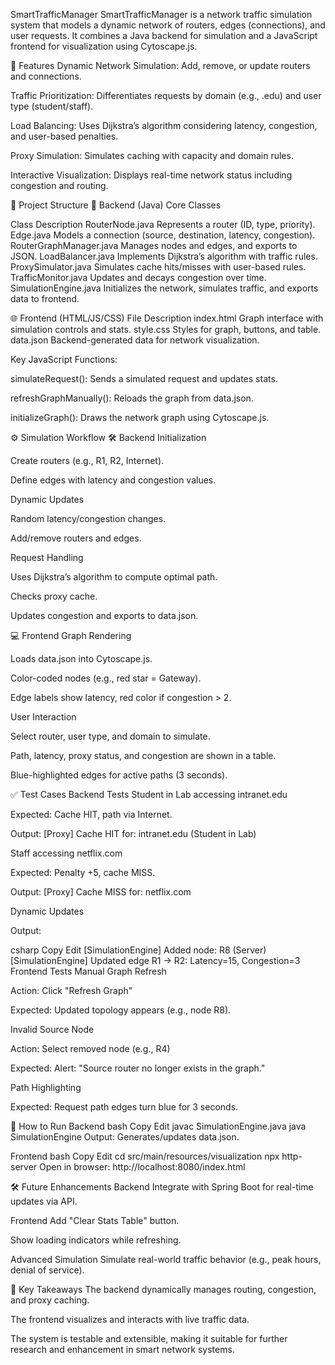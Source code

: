 SmartTrafficManager
SmartTrafficManager is a network traffic simulation system that models a dynamic network of routers, edges (connections), and user requests. It combines a Java backend for simulation and a JavaScript frontend for visualization using Cytoscape.js.

📌 Features
Dynamic Network Simulation: Add, remove, or update routers and connections.

Traffic Prioritization: Differentiates requests by domain (e.g., .edu) and user type (student/staff).

Load Balancing: Uses Dijkstra’s algorithm considering latency, congestion, and user-based penalties.

Proxy Simulation: Simulates caching with capacity and domain rules.

Interactive Visualization: Displays real-time network status including congestion and routing.

🧩 Project Structure
🔧 Backend (Java)
Core Classes

Class	Description
RouterNode.java	Represents a router (ID, type, priority).
Edge.java	Models a connection (source, destination, latency, congestion).
RouterGraphManager.java	Manages nodes and edges, and exports to JSON.
LoadBalancer.java	Implements Dijkstra’s algorithm with traffic rules.
ProxySimulator.java	Simulates cache hits/misses with user-based rules.
TrafficMonitor.java	Updates and decays congestion over time.
SimulationEngine.java	Initializes the network, simulates traffic, and exports data to frontend.

🌐 Frontend (HTML/JS/CSS)
File	Description
index.html	Graph interface with simulation controls and stats.
style.css	Styles for graph, buttons, and table.
data.json	Backend-generated data for network visualization.

Key JavaScript Functions:

simulateRequest(): Sends a simulated request and updates stats.

refreshGraphManually(): Reloads the graph from data.json.

initializeGraph(): Draws the network graph using Cytoscape.js.

⚙️ Simulation Workflow
🛠 Backend
Initialization

Create routers (e.g., R1, R2, Internet).

Define edges with latency and congestion values.

Dynamic Updates

Random latency/congestion changes.

Add/remove routers and edges.

Request Handling

Uses Dijkstra’s algorithm to compute optimal path.

Checks proxy cache.

Updates congestion and exports to data.json.

💻 Frontend
Graph Rendering

Loads data.json into Cytoscape.js.

Color-coded nodes (e.g., red star = Gateway).

Edge labels show latency, red color if congestion > 2.

User Interaction

Select router, user type, and domain to simulate.

Path, latency, proxy status, and congestion are shown in a table.

Blue-highlighted edges for active paths (3 seconds).

✅ Test Cases
Backend Tests
Student in Lab accessing intranet.edu

Expected: Cache HIT, path via Internet.

Output: [Proxy] Cache HIT for: intranet.edu (Student in Lab)

Staff accessing netflix.com

Expected: Penalty +5, cache MISS.

Output: [Proxy] Cache MISS for: netflix.com

Dynamic Updates

Output:

csharp
Copy
Edit
[SimulationEngine] Added node: R8 (Server)
[SimulationEngine] Updated edge R1 -> R2: Latency=15, Congestion=3
Frontend Tests
Manual Graph Refresh

Action: Click "Refresh Graph"

Expected: Updated topology appears (e.g., node R8).

Invalid Source Node

Action: Select removed node (e.g., R4)

Expected: Alert: "Source router no longer exists in the graph."

Path Highlighting

Expected: Request path edges turn blue for 3 seconds.

🚀 How to Run
Backend
bash
Copy
Edit
javac SimulationEngine.java
java SimulationEngine
Output: Generates/updates data.json.

Frontend
bash
Copy
Edit
cd src/main/resources/visualization
npx http-server
Open in browser: http://localhost:8080/index.html

🛠 Future Enhancements
Backend
Integrate with Spring Boot for real-time updates via API.

Frontend
Add "Clear Stats Table" button.

Show loading indicators while refreshing.

Advanced Simulation
Simulate real-world traffic behavior (e.g., peak hours, denial of service).

📖 Key Takeaways
The backend dynamically manages routing, congestion, and proxy caching.

The frontend visualizes and interacts with live traffic data.

The system is testable and extensible, making it suitable for further research and enhancement in smart network systems.
